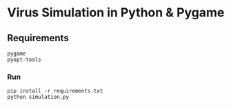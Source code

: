 # Virus Simulation in Python & Pygame

## Requirements
```
pygame
pyopt-tools
```

### Run
```
pip install -r requirements.txt
python simulation.py
```